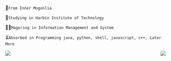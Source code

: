
🤣`From Inner Mogonlia`

🤗`Studying in Harbin Institute of Technology`

🙋‍♂️`Magoring in Information Management and System`

⏳`Absorbed in Programming java, python, shell, javascript, c++, Later More`

<img align="right" src="https://github-readme-stats.vercel.app/api?username=WangDanPeng&show_icons=true">


<img align="left" src="https://github-readme-stats.vercel.app/api/top-langs/?username=AdamZHC">
